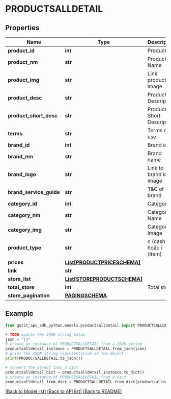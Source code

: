 # PRODUCTSALLDETAIL


## Properties

Name | Type | Description | Notes
------------ | ------------- | ------------- | -------------
**product_id** | **int** | Product Id | [optional] 
**product_nm** | **str** | Product Name | [optional] 
**product_img** | **str** | Link product image | [optional] 
**product_desc** | **str** | Product Description | [optional] 
**product_short_desc** | **str** | Product Short Description | [optional] 
**terms** | **str** | Terms of use | [optional] 
**brand_id** | **int** | Brand id | [optional] 
**brand_nm** | **str** | Brand name | [optional] 
**brand_logo** | **str** | Link to brand logo image | [optional] 
**brand_service_guide** | **str** | T&amp;C of brand | [optional] 
**category_id** | **int** | Category Id | [optional] 
**category_nm** | **str** | Category Name | [optional] 
**category_img** | **str** | Category Image | [optional] 
**product_type** | **str** | c (cash) hoặc i (item) | [optional] 
**prices** | [**List[PRODUCTPRICESCHEMA]**](PRODUCTPRICESCHEMA.md) |  | [optional] 
**link** | **str** |  | [optional] 
**store_list** | [**List[STOREPRODUCTSCHEMA]**](STOREPRODUCTSCHEMA.md) |  | [optional] 
**total_store** | **int** | Total store | [optional] 
**store_pagination** | [**PAGINGSCHEMA**](PAGINGSCHEMA.md) |  | [optional] 

## Example

```python
from gotit_api_sdk_python.models.productsalldetail import PRODUCTSALLDETAIL

# TODO update the JSON string below
json = "{}"
# create an instance of PRODUCTSALLDETAIL from a JSON string
productsalldetail_instance = PRODUCTSALLDETAIL.from_json(json)
# print the JSON string representation of the object
print(PRODUCTSALLDETAIL.to_json())

# convert the object into a dict
productsalldetail_dict = productsalldetail_instance.to_dict()
# create an instance of PRODUCTSALLDETAIL from a dict
productsalldetail_from_dict = PRODUCTSALLDETAIL.from_dict(productsalldetail_dict)
```
[[Back to Model list]](../README.md#documentation-for-models) [[Back to API list]](../README.md#documentation-for-api-endpoints) [[Back to README]](../README.md)


